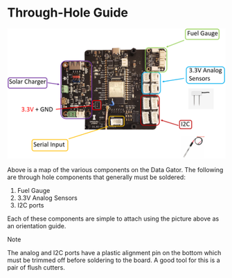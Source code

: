 # Through-Hole Guide
![board tour](./images/dg_board_tour.png)

Above is a map of the various components on the Data Gator. The following are through hole components that generally must be soldered:

1. Fuel Gauge
2. 3.3V Analog Sensors
3. I2C ports

Each of these components are simple to attach using the picture above as an orientation guide.

>[!note]
>The analog and I2C ports have a plastic alignment pin on the bottom which must be trimmed off before soldering to the board. A good tool for this is a pair of flush cutters.

